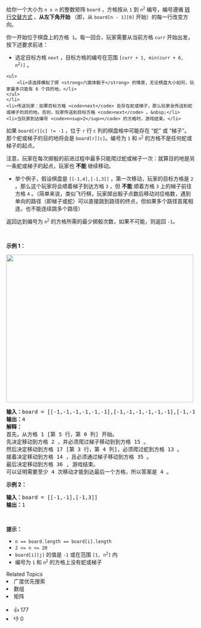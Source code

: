 <p>给你一个大小为 <code>n x n</code> 的整数矩阵 <code>board</code> ，方格按从&nbsp;<code>1</code> 到 <code>n<sup>2</sup></code> 编号，编号遵循 <a href="https://baike.baidu.com/item/%E7%89%9B%E8%80%95%E5%BC%8F%E8%BD%AC%E8%A1%8C%E4%B9%A6%E5%86%99%E6%B3%95/17195786">转行交替方式</a><strong> </strong>，<strong>从左下角开始</strong>&nbsp;（即，从 <code>board[n - 1][0]</code> 开始）的每一行改变方向。</p>

<p>你一开始位于棋盘上的方格&nbsp; <code>1</code>。每一回合，玩家需要从当前方格 <code>curr</code> 开始出发，按下述要求前进：</p>

<ul> 
 <li>选定目标方格 <code>next</code> ，目标方格的编号在范围&nbsp;<code>[curr + 1, min(curr + 6, n<sup>2</sup>)]</code> 。 </li>
</ul>

    <ul>
    	<li>该选择模拟了掷 <strong>六面体骰子</strong> 的情景，无论棋盘大小如何，玩家最多只能有 6 个目的地。</li>
    </ul>
    </li>
    <li>传送玩家：如果目标方格 <code>next</code> 处存在蛇或梯子，那么玩家会传送到蛇或梯子的目的地。否则，玩家传送到目标方格 <code>next</code> 。&nbsp;</li>
    <li>当玩家到达编号 <code>n<sup>2</sup></code> 的方格时，游戏结束。</li>


<p>如果 <code>board[r][c] != -1</code>&nbsp;，位于&nbsp;<code>r</code> 行 <code>c</code> 列的棋盘格中可能存在 “蛇” 或 “梯子”。那个蛇或梯子的目的地将会是 <code>board[r][c]</code>。编号为 <code>1</code> 和 <code>n<sup>2</sup></code> 的方格不是任何蛇或梯子的起点。</p>

<p>注意，玩家在每次掷骰的前进过程中最多只能爬过蛇或梯子一次：就算目的地是另一条蛇或梯子的起点，玩家也 <strong>不能</strong> 继续移动。</p>

<ul> 
 <li>举个例子，假设棋盘是 <code>[[-1,4],[-1,3]]</code> ，第一次移动，玩家的目标方格是 <code>2</code> 。那么这个玩家将会顺着梯子到达方格 <code>3</code> ，但 <strong>不能</strong> 顺着方格 <code>3</code> 上的梯子前往方格 <code>4</code> 。（简单来说，类似飞行棋，玩家掷出骰子点数后移动对应格数，遇到单向的路径（即梯子或蛇）可以直接跳到路径的终点，但如果多个路径首尾相连，也不能连续跳多个路径）</li> 
</ul>

<p>返回达到编号为&nbsp;<code>n<sup>2</sup></code> 的方格所需的最少掷骰次数，如果不可能，则返回 <code>-1</code>。</p>

<p>&nbsp;</p>

<p><strong class="example">示例 1：</strong></p> 
<img alt="" src="https://assets.leetcode.com/uploads/2018/09/23/snakes.png" style="width: 500px; height: 394px;" /> 
<pre>
<strong>输入：</strong>board = [[-1,-1,-1,-1,-1,-1],[-1,-1,-1,-1,-1,-1],[-1,-1,-1,-1,-1,-1],[-1,35,-1,-1,13,-1],[-1,-1,-1,-1,-1,-1],[-1,15,-1,-1,-1,-1]]
<strong>输出：</strong>4
<strong>解释：</strong>
首先，从方格 1 [第 5 行，第 0 列] 开始。 
先决定移动到方格 2 ，并必须爬过梯子移动到到方格 15 。
然后决定移动到方格 17 [第 3 行，第 4 列]，必须爬过蛇到方格 13 。
接着决定移动到方格 14 ，且必须通过梯子移动到方格 35 。 
最后决定移动到方格 36 , 游戏结束。 
可以证明需要至少 4 次移动才能到达最后一个方格，所以答案是 4 。 
</pre>

<p><strong class="example">示例 2：</strong></p>

<pre>
<strong>输入：</strong>board = [[-1,-1],[-1,3]]
<strong>输出：</strong>1
</pre>

<p>&nbsp;</p>

<p><strong>提示：</strong></p>

<ul> 
 <li><code>n == board.length == board[i].length</code></li> 
 <li><code>2 &lt;= n &lt;= 20</code></li> 
 <li><code>board[i][j]</code> 的值是 <code>-1</code> 或在范围 <code>[1, n<sup>2</sup>]</code> 内</li> 
 <li>编号为 <code>1</code> 和 <code>n<sup>2</sup></code> 的方格上没有蛇或梯子</li> 
</ul>

<div><div>Related Topics</div><div><li>广度优先搜索</li><li>数组</li><li>矩阵</li></div></div><br><div><li>👍 177</li><li>👎 0</li></div>